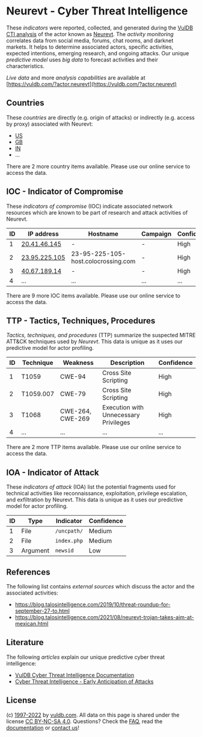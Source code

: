 # Neurevt - Cyber Threat Intelligence

These _indicators_ were reported, collected, and generated during the [VulDB CTI analysis](https://vuldb.com/?kb.cti) of the actor known as [Neurevt](https://vuldb.com/?actor.neurevt). The _activity monitoring_ correlates data from social media, forums, chat rooms, and darknet markets. It helps to determine associated actors, specific activities, expected intentions, emerging research, and ongoing attacks. Our unique _predictive model_ uses _big data_ to forecast activities and their characteristics.

_Live data_ and more _analysis capabilities_ are available at [https://vuldb.com/?actor.neurevt](https://vuldb.com/?actor.neurevt)

## Countries

These _countries_ are directly (e.g. origin of attacks) or indirectly (e.g. access by proxy) associated with Neurevt:

* [US](https://vuldb.com/?country.us)
* [GB](https://vuldb.com/?country.gb)
* [IN](https://vuldb.com/?country.in)
* ...

There are 2 more country items available. Please use our online service to access the data.

## IOC - Indicator of Compromise

These _indicators of compromise_ (IOC) indicate associated network resources which are known to be part of research and attack activities of Neurevt.

ID | IP address | Hostname | Campaign | Confidence
-- | ---------- | -------- | -------- | ----------
1 | [20.41.46.145](https://vuldb.com/?ip.20.41.46.145) | - | - | High
2 | [23.95.225.105](https://vuldb.com/?ip.23.95.225.105) | 23-95-225-105-host.colocrossing.com | - | High
3 | [40.67.189.14](https://vuldb.com/?ip.40.67.189.14) | - | - | High
4 | ... | ... | ... | ...

There are 9 more IOC items available. Please use our online service to access the data.

## TTP - Tactics, Techniques, Procedures

_Tactics, techniques, and procedures_ (TTP) summarize the suspected MITRE ATT&CK techniques used by _Neurevt_. This data is unique as it uses our predictive model for actor profiling.

ID | Technique | Weakness | Description | Confidence
-- | --------- | -------- | ----------- | ----------
1 | T1059 | CWE-94 | Cross Site Scripting | High
2 | T1059.007 | CWE-79 | Cross Site Scripting | High
3 | T1068 | CWE-264, CWE-269 | Execution with Unnecessary Privileges | High
4 | ... | ... | ... | ...

There are 2 more TTP items available. Please use our online service to access the data.

## IOA - Indicator of Attack

These _indicators of attack_ (IOA) list the potential fragments used for technical activities like reconnaissance, exploitation, privilege escalation, and exfiltration by Neurevt. This data is unique as it uses our predictive model for actor profiling.

ID | Type | Indicator | Confidence
-- | ---- | --------- | ----------
1 | File | `/uncpath/` | Medium
2 | File | `index.php` | Medium
3 | Argument | `newsid` | Low

## References

The following list contains _external sources_ which discuss the actor and the associated activities:

* https://blog.talosintelligence.com/2019/10/threat-roundup-for-september-27-to.html
* https://blog.talosintelligence.com/2021/08/neurevt-trojan-takes-aim-at-mexican.html

## Literature

The following _articles_ explain our unique predictive cyber threat intelligence:

* [VulDB Cyber Threat Intelligence Documentation](https://vuldb.com/?kb.cti)
* [Cyber Threat Intelligence - Early Anticipation of Attacks](https://www.scip.ch/en/?labs.20201022)

## License

(c) [1997-2022](https://vuldb.com/?kb.changelog) by [vuldb.com](https://vuldb.com/?kb.about). All data on this page is shared under the license [CC BY-NC-SA 4.0](https://creativecommons.org/licenses/by-nc-sa/4.0/). Questions? Check the [FAQ](https://vuldb.com/?kb.faq), read the [documentation](https://vuldb.com/?kb) or [contact us](https://vuldb.com/?contact)!
